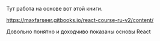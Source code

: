 Тут работа на основе вот этой книги.

https://maxfarseer.gitbooks.io/react-course-ru-v2/content/

Довольно понятно и доходчиво показаны основы React
